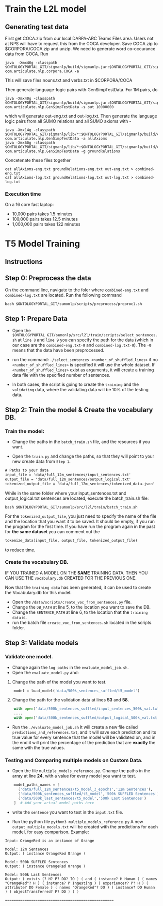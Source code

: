 # Train the L2L model
## Generating test data

First get COCA.zip from our local DARPA-ARC Teams Files area.  Users not at NPS will have to request this from the COCA
developer.  Save COCA.zip to $CORPORA/COCA.zip and unzip. We need to generate word co-occurance data from COCA. Run

```
java  -Xmx40g -classpath   $ONTOLOGYPORTAL_GIT/sigmanlp/build/sigmanlp.jar:$ONTOLOGYPORTAL_GIT/sigmanlp/build/lib/* com.articulate.nlp.corpora.COCA -a
```

This will save files nouns.txt and verbs.txt in $CORPORA/COCA

Then generate language-logic pairs with GenSimpTestData. For 1M pairs, do

```
java -Xmx40g -classpath $ONTOLOGYPORTAL_GIT/sigmanlp/build/sigmanlp.jar:$ONTOLOGYPORTAL_GIT/sigmanlp/build/lib/* com.articulate.nlp.GenSimpTestData -s out 10000000
```

which will generate out-eng.txt and out-log.txt. Then generate the language logic pairs from all SUMO relations and all SUMO axioms with -

```
java -Xmx14g -classpath $ONTOLOGYPORTAL_GIT/sigmanlp/lib/*:$ONTOLOGYPORTAL_GIT/sigmanlp/build/classes com.articulate.nlp.GenSimpTestData -a allAxioms
java -Xmx60g -classpath $ONTOLOGYPORTAL_GIT/sigmanlp/lib/*:$ONTOLOGYPORTAL_GIT/sigmanlp/build/classes com.articulate.nlp.GenSimpTestData -g groundRelations
```

Concetenate these files together

```
cat allAxioms-eng.txt groundRelations-eng.txt out-eng.txt > combined-eng.txt
cat allAxioms-log.txt groundRelations-log.txt out-log.txt > combined-log.txt
```

### Execution time

On a 16 core fast laptop:

* 10,000 pairs takes 1.5 minutes
* 100,000 pairs takes 12.5 minutes
* 1,000,000 pairs takes 122 minutes


# T5 Model Training

## Instructions

## Step 0: Preprocess the data
On the command line, navigate to the foler where `combined-eng.txt` and `combined-log.txt` are located. Run the following command

`bash $ONTOLOGYPORTAL_GIT/sumonlp/scripts/preprocess/preproc1.sh`

## Step 1: Prepare Data

- Open the `$ONTOLOGYPORTAL_GIT/sumonlp/src/l2l/train/scripts/select_sentences.sh`
at `line 8` and `line 9` you can specify the path for the data (which in our case are the `combined-eng.txt-0` and `combined-log.txt-0`).
The `-0` means that the data have been preprocessed.

- run the command: `./select_sentences <number_of_shuffled_lines>`
if no `<number_of_shuffled_lines>` is specified it will use the whole dataset.
If `<number_of_shuffled_lines>` exist as arguments, it will create a training data file with the specified number of sentences.

- In both cases, the script is going to create the `training` and the `validating` data, where the validating data will be 10% of the testing data.

## Step 2: Train the model & Create the vocabulary DB.

### Train the model:

- Change the paths in the `batch_train.sh` file, and the resources if you want.

- Open the `train.py` and change the paths, so that they will point to your new create data from `Step 1`.

``` txt
# Paths to your data
input_file = 'data/full_12m_sentences/input_sentences.txt'
output_file = 'data/full_12m_sentences/output_logical.txt'
tokenized_output_file = 'data/full_12m_sentences/tokenized_data.json'
```
While in the same folder where your input_sentences.txt and output_logical.txt sentences are located, execute the batch_train.sh file:

```bash $ONTOLOGYPORTAL_GIT/sumonlp/src/l2l/train/batch_train.sh```


For the `tokenized_output_file`, you just need to specify the name of the file and the location that you want it to be saved. It should be empty, if you run the program for the first time.
If you have run the program again in the past for **the same dataset** you can comment out the
``` python
tokenize_data(input_file, output_file, tokenized_output_file)
```
to reduce time.

### Create the vocabulary DB.

IF YOU TRAINED A MODEL ON THE **SAME** TRAINING DATA, THEN YOU CAN USE THE `vocabulary.db` CREATED FOR THE PREVIOUS ONE.

Now that the `training data` has been generated, it can be used to create the Vocabulary.db for this model.

- Open the `/data/scripts/create_voc_from_sentences.py` file.
- Change the `DB_PATH` at line 5, to the location you want to save the DB.
- Change the `SENTENCE_PATH` at line 6, to the location that the `training data` is.
- run the batch file `create_voc_from_sentences.sh` located in the scripts folder.



## Step 3: Validate models

### Validate one model.

- Change again the `log paths` in the `evaluate_model_job.sh`.
- Open the `evaluate_model.py` and:
1. Change the path of the model you want to test.
``` python
    model = load_model('data/500k_sentences_suffled/t5_model')
```
2. Change the path for the validation data at lines **53** and **58**.

``` python
    with open('data/500k_sentences_suffled/input_sentences_500k_val.txt', 'r') as f:
    ....
    with open('data/500k_sentences_suffled/output_logical_500k_val.txt', 'r') as f:
```

- Run the `./evaluate_model_job.sh`
It will create a new file called `predictions_and_references.txt`, and it will save each prediction and its true value for every sentence that the model will be validated on, and in the end it will print the percentage of the prediction that are **exactly** the same with the true values.

### Testing and Comparing multiple models on Custom Data.

- Open the file `multiple_models_reference.py`.
Change the paths in the array at line **24**, with a value for every model you want to test.

``` python
    model_paths_names = [
      ('data/full_12m_sentences/t5_model_3_epochs','12m Sentences'),
      ('data/500k_sentences_suffled/t5_model','500k SUFFLED Sentences'),
      ('data/500k_last_sentences/t5_model','500k Last Sentences')
    ]  # Add your actual model paths here
```

- write the `sentence`  you want to test in the `input.txt` file.

- Run the python file
`python3 multiple_models_reference.py`
A new `output_multiple_models.txt` will be created with the predictions for each model, for easy comparison.
Example:

``` text
Input: OrangeRed is an instance of Orange

Model: 12m Sentences
Output: ( instance OrangeRed Orange )

Model: 500k SUFFLED Sentences
Output: ( instance OrangeRed Orange )

Model: 500k Last Sentences
Output: ( exists (? H? P? DO? IO ) ( and ( instance? H Human ) ( names "OrangeRed"? H ) ( instance? P Ingesting ) ( experiencer? P? H ) ( attribute? DO Female ) ( names "OrangeRed"? DO ) ( instance? DO Human ) ( objectTransferred? P? DO ) ) )

==================================================
```







